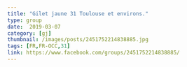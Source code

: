 ```yaml
---
title: "Gilet jaune 31 Toulouse et environs."
type: group
date:  2019-03-07
category: [gj]
thumbnail: /images/posts/2451752214838885.jpg
tags: [FR,FR-OCC,31]
link: https://www.facebook.com/groups/2451752214838885/
---
```

